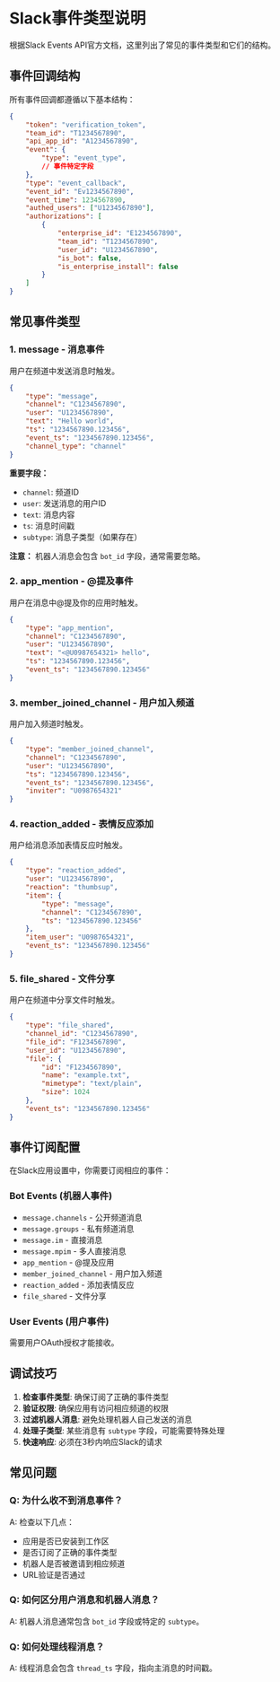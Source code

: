 # Slack事件类型说明

根据Slack Events API官方文档，这里列出了常见的事件类型和它们的结构。

## 事件回调结构

所有事件回调都遵循以下基本结构：

```json
{
    "token": "verification_token",
    "team_id": "T1234567890",
    "api_app_id": "A1234567890",
    "event": {
        "type": "event_type",
        // 事件特定字段
    },
    "type": "event_callback",
    "event_id": "Ev1234567890",
    "event_time": 1234567890,
    "authed_users": ["U1234567890"],
    "authorizations": [
        {
            "enterprise_id": "E1234567890",
            "team_id": "T1234567890",
            "user_id": "U1234567890",
            "is_bot": false,
            "is_enterprise_install": false
        }
    ]
}
```

## 常见事件类型

### 1. message - 消息事件

用户在频道中发送消息时触发。

```json
{
    "type": "message",
    "channel": "C1234567890",
    "user": "U1234567890",
    "text": "Hello world",
    "ts": "1234567890.123456",
    "event_ts": "1234567890.123456",
    "channel_type": "channel"
}
```

**重要字段：**
- `channel`: 频道ID
- `user`: 发送消息的用户ID
- `text`: 消息内容
- `ts`: 消息时间戳
- `subtype`: 消息子类型（如果存在）

**注意：** 机器人消息会包含 `bot_id` 字段，通常需要忽略。

### 2. app_mention - @提及事件

用户在消息中@提及你的应用时触发。

```json
{
    "type": "app_mention",
    "channel": "C1234567890",
    "user": "U1234567890",
    "text": "<@U0987654321> hello",
    "ts": "1234567890.123456",
    "event_ts": "1234567890.123456"
}
```

### 3. member_joined_channel - 用户加入频道

用户加入频道时触发。

```json
{
    "type": "member_joined_channel",
    "channel": "C1234567890",
    "user": "U1234567890",
    "ts": "1234567890.123456",
    "event_ts": "1234567890.123456",
    "inviter": "U0987654321"
}
```

### 4. reaction_added - 表情反应添加

用户给消息添加表情反应时触发。

```json
{
    "type": "reaction_added",
    "user": "U1234567890",
    "reaction": "thumbsup",
    "item": {
        "type": "message",
        "channel": "C1234567890",
        "ts": "1234567890.123456"
    },
    "item_user": "U0987654321",
    "event_ts": "1234567890.123456"
}
```

### 5. file_shared - 文件分享

用户在频道中分享文件时触发。

```json
{
    "type": "file_shared",
    "channel_id": "C1234567890",
    "file_id": "F1234567890",
    "user_id": "U1234567890",
    "file": {
        "id": "F1234567890",
        "name": "example.txt",
        "mimetype": "text/plain",
        "size": 1024
    },
    "event_ts": "1234567890.123456"
}
```

## 事件订阅配置

在Slack应用设置中，你需要订阅相应的事件：

### Bot Events (机器人事件)
- `message.channels` - 公开频道消息
- `message.groups` - 私有频道消息
- `message.im` - 直接消息
- `message.mpim` - 多人直接消息
- `app_mention` - @提及应用
- `member_joined_channel` - 用户加入频道
- `reaction_added` - 添加表情反应
- `file_shared` - 文件分享

### User Events (用户事件)
需要用户OAuth授权才能接收。

## 调试技巧

1. **检查事件类型**: 确保订阅了正确的事件类型
2. **验证权限**: 确保应用有访问相应频道的权限
3. **过滤机器人消息**: 避免处理机器人自己发送的消息
4. **处理子类型**: 某些消息有 `subtype` 字段，可能需要特殊处理
5. **快速响应**: 必须在3秒内响应Slack的请求

## 常见问题

### Q: 为什么收不到消息事件？
A: 检查以下几点：
- 应用是否已安装到工作区
- 是否订阅了正确的事件类型
- 机器人是否被邀请到相应频道
- URL验证是否通过

### Q: 如何区分用户消息和机器人消息？
A: 机器人消息通常包含 `bot_id` 字段或特定的 `subtype`。

### Q: 如何处理线程消息？
A: 线程消息会包含 `thread_ts` 字段，指向主消息的时间戳。